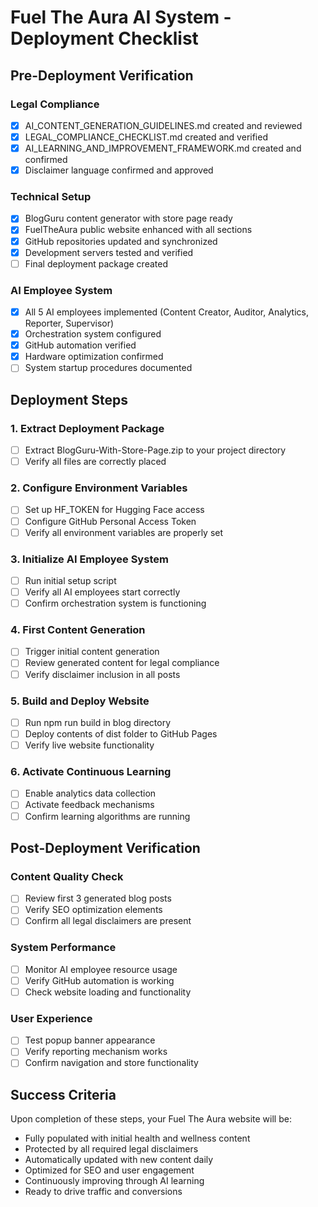# Fuel The Aura AI System - Deployment Checklist

## Pre-Deployment Verification

### Legal Compliance
- [x] AI_CONTENT_GENERATION_GUIDELINES.md created and reviewed
- [x] LEGAL_COMPLIANCE_CHECKLIST.md created and verified
- [x] AI_LEARNING_AND_IMPROVEMENT_FRAMEWORK.md created and confirmed
- [x] Disclaimer language confirmed and approved

### Technical Setup
- [x] BlogGuru content generator with store page ready
- [x] FuelTheAura public website enhanced with all sections
- [x] GitHub repositories updated and synchronized
- [x] Development servers tested and verified
- [ ] Final deployment package created

### AI Employee System
- [x] All 5 AI employees implemented (Content Creator, Auditor, Analytics, Reporter, Supervisor)
- [x] Orchestration system configured
- [x] GitHub automation verified
- [x] Hardware optimization confirmed
- [ ] System startup procedures documented

## Deployment Steps

### 1. Extract Deployment Package
- [ ] Extract BlogGuru-With-Store-Page.zip to your project directory
- [ ] Verify all files are correctly placed

### 2. Configure Environment Variables
- [ ] Set up HF_TOKEN for Hugging Face access
- [ ] Configure GitHub Personal Access Token
- [ ] Verify all environment variables are properly set

### 3. Initialize AI Employee System
- [ ] Run initial setup script
- [ ] Verify all AI employees start correctly
- [ ] Confirm orchestration system is functioning

### 4. First Content Generation
- [ ] Trigger initial content generation
- [ ] Review generated content for legal compliance
- [ ] Verify disclaimer inclusion in all posts

### 5. Build and Deploy Website
- [ ] Run npm run build in blog directory
- [ ] Deploy contents of dist folder to GitHub Pages
- [ ] Verify live website functionality

### 6. Activate Continuous Learning
- [ ] Enable analytics data collection
- [ ] Activate feedback mechanisms
- [ ] Confirm learning algorithms are running

## Post-Deployment Verification

### Content Quality Check
- [ ] Review first 3 generated blog posts
- [ ] Verify SEO optimization elements
- [ ] Confirm all legal disclaimers are present

### System Performance
- [ ] Monitor AI employee resource usage
- [ ] Verify GitHub automation is working
- [ ] Check website loading and functionality

### User Experience
- [ ] Test popup banner appearance
- [ ] Verify reporting mechanism works
- [ ] Confirm navigation and store functionality

## Success Criteria

Upon completion of these steps, your Fuel The Aura website will be:
- Fully populated with initial health and wellness content
- Protected by all required legal disclaimers
- Automatically updated with new content daily
- Optimized for SEO and user engagement
- Continuously improving through AI learning
- Ready to drive traffic and conversions